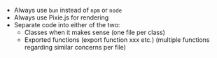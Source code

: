- Always use `bun` instead of `npm` or `node`
- Always use Pixie.js for rendering
- Separate code into either of the two:
  - Classes when it makes sense (one file per class)
  - Exported functions (export function xxx etc.) (multiple functions regarding similar concerns per file)
